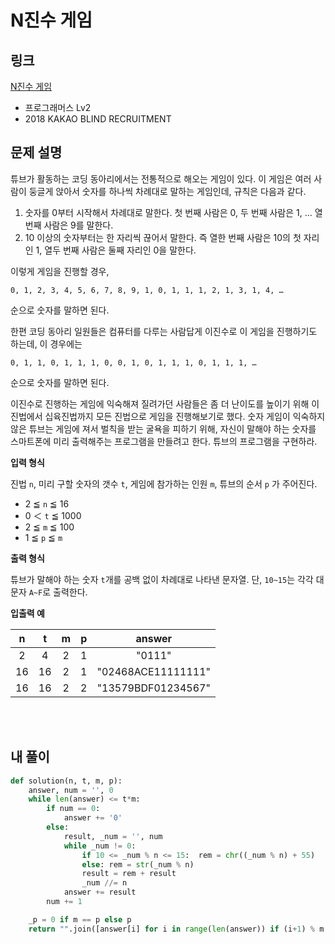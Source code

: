 # N진수 게임

## 링크

[N진수 게임](https://programmers.co.kr/learn/courses/30/lessons/17687)

- 프로그래머스 Lv2
- 2018 KAKAO BLIND RECRUITMENT

## 문제 설명

튜브가 활동하는 코딩 동아리에서는 전통적으로 해오는 게임이 있다. 이 게임은 여러 사람이 둥글게 앉아서 숫자를 하나씩 차례대로 말하는 게임인데, 규칙은 다음과 같다.

1. 숫자를 0부터 시작해서 차례대로 말한다. 첫 번째 사람은 0, 두 번째 사람은 1, … 열 번째 사람은 9를 말한다.
2. 10 이상의 숫자부터는 한 자리씩 끊어서 말한다. 즉 열한 번째 사람은 10의 첫 자리인 1, 열두 번째 사람은 둘째 자리인 0을 말한다.

이렇게 게임을 진행할 경우,

`0, 1, 2, 3, 4, 5, 6, 7, 8, 9, 1, 0, 1, 1, 1, 2, 1, 3, 1, 4, …`

순으로 숫자를 말하면 된다.

한편 코딩 동아리 일원들은 컴퓨터를 다루는 사람답게 이진수로 이 게임을 진행하기도 하는데, 이 경우에는

`0, 1, 1, 0, 1, 1, 1, 0, 0, 1, 0, 1, 1, 1, 0, 1, 1, 1, …`

순으로 숫자를 말하면 된다.

이진수로 진행하는 게임에 익숙해져 질려가던 사람들은 좀 더 난이도를 높이기 위해 이진법에서 십육진법까지 모든 진법으로 게임을 진행해보기로 했다. 숫자 게임이 익숙하지 않은 튜브는 게임에 져서 벌칙을 받는 굴욕을 피하기 위해, 자신이 말해야 하는 숫자를 스마트폰에 미리 출력해주는 프로그램을 만들려고 한다. 튜브의 프로그램을 구현하라.

**입력 형식**

진법 `n`, 미리 구할 숫자의 갯수 `t`, 게임에 참가하는 인원 `m`, 튜브의 순서 `p` 가 주어진다.

- 2 ≦ `n` ≦ 16
- 0 ＜ `t` ≦ 1000
- 2 ≦ `m` ≦ 100
- 1 ≦ `p` ≦ `m`

**출력 형식**

튜브가 말해야 하는 숫자 `t`개를 공백 없이 차례대로 나타낸 문자열. 단, `10~15`는 각각 대문자 `A~F`로 출력한다.

**입출력 예**

|  n  |  t  |  m  |  p  |       answer       |
| :-: | :-: | :-: | :-: | :----------------: |
|  2  |  4  |  2  |  1  |       "0111"       |
| 16  | 16  |  2  |  1  | "02468ACE11111111" |
| 16  | 16  |  2  |  2  | "13579BDF01234567" |

<br></br>

## 내 풀이

```python
def solution(n, t, m, p):
    answer, num = '', 0
    while len(answer) <= t*m:
        if num == 0:
            answer += '0'
        else:
            result, _num = '', num
            while _num != 0:
                if 10 <= _num % n <= 15:  rem = chr((_num % n) + 55)
                else: rem = str(_num % n)
                result = rem + result
                _num //= n
            answer += result
        num += 1

    _p = 0 if m == p else p
    return "".join([answer[i] for i in range(len(answer)) if (i+1) % m == _p])[:t]
```
